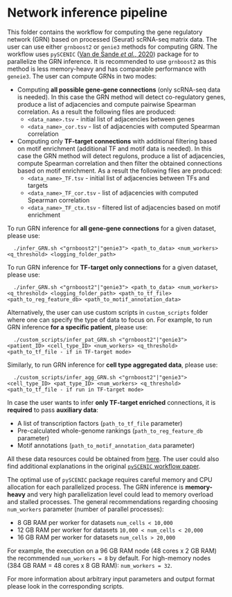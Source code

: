# Network inference pipeline

This folder contains the workflow for computing the gene regulatory network (GRN) based on processed (Seurat) scRNA-seq matrix data. The user can use either `grnboost2` or `genie3` methods for computing GRN. The workflow uses `pySCENIC` ([Van de Sande *et al.*, 2020](https://www.nature.com/articles/s41596-020-0336-2)) package for to parallelize the GRN inference. It is recommended to use `grnboost2` as this method is less memory-heavy and has comparable performance with `geneie3`. The user can compute GRNs in two modes:

- Computing **all possible gene-gene connections** (only scRNA-seq data is needed). In this case the GRN method will detect co-regulatory genes, produce a list of adjacencies and compute pairwise Spearman correlation. As a result the following files are produced:
  - `<data_name>.tsv` - initial list of adjacencies between genes
  - `<data_name>_cor.tsv` - list of adjacencies with computed Spearman correlation
- Computing only **TF-target connections** with additional filtering based on motif enrichment (additional TF and motif data is needed). In this case the GRN method will detect regulons, produce a list of adjacencies, compute Spearman correlation and then filter the obtained connections based on motif enrichment. As a result the following files are produced:
  - `<data_name>_TF.tsv` - initial list of adjacencies between TFs and targets
  - `<data_name>_TF_cor.tsv` - list of adjacencies with computed Spearman correlation
  - `<data_name>_TF_ctx.tsv` - filtered list of adjacencies based on motif enrichment

To run GRN inference for **all gene-gene connections** for a given dataset, please use:

```
  ./infer_GRN.sh <"grnboost2"|"genie3"> <path_to_data> <num_workers> <q_threshold> <logging_folder_path>
```

To run GRN inference for **TF-target only connections** for a given dataset, please use:

```
  ./infer_GRN.sh <"grnboost2"|"genie3"> <path_to_data> <num_workers> <q_threshold> <logging_folder_path> <path_to_tf_file> <path_to_reg_feature_db> <path_to_motif_annotation_data>
```

Alternatively, the user can use custom scripts in `custom_scripts` folder where one can specify the type of data to focus on. For example, to run GRN inference **for a specific patient**, please use:

```
  ./custom_scripts/infer_pat_GRN.sh <"grnboost2"|"genie3"> <patient_ID> <cell_type_ID> <num_workers> <q_threshold> <path_to_tf_file - if in TF-target mode>
```

Similarly, to run GRN inference for **cell type aggregated data**, please use:

```
  ./custom_scripts/infer_agg_GRN.sh <"grnboost2"|"genie3"> <cell_type_ID> <pat_type_ID> <num_workers> <q_threshold> <path_to_tf_file - if run in TF-target mode>
```

In case the user wants to infer **only TF-target enriched** connections, it is **required** to pass **auxiliary data**:

- A list of transcription factors (`path_to_tf_file` parameter) 
- Pre-calculated whole-genome rankings (`path_to_reg_feature_db` parameter)
- Motif annotations (`path_to_motif_annotation_data` parameter)

All these data resources could be obtained from [here](https://resources.aertslab.org/cistarget/). The user could also find additional explanations in the original [`pySCENIC` workflow paper](https://www.nature.com/articles/s41596-020-0336-2#Sec32).

The optimal use of `pySCENIC` package requires careful memory and CPU allocation for each parallelized process. The GRN inference is **memory-heavy** and very high parallelization level could lead to memory overload and stalled processes. The general recommendations regarding choosing `num_workers` parameter (number of parallel processes):

- 8 GB RAM per worker for datasets `num_cells < 10,000`
- 12 GB RAM per worker for datasets `10,000 < num_cells < 20,000`
- 16 GB RAM per worker for datasets `num_cells > 20,000`

For example, the execution on a 96 GB RAM node (48 cores x 2 GB RAM) the recommended `num_workers = 8` by default. For high-memory nodes (384 GB RAM = 48 cores x 8 GB RAM): `num_workers = 32`.

For more information about arbitrary input parameters and output format please look in the corresponding scripts.